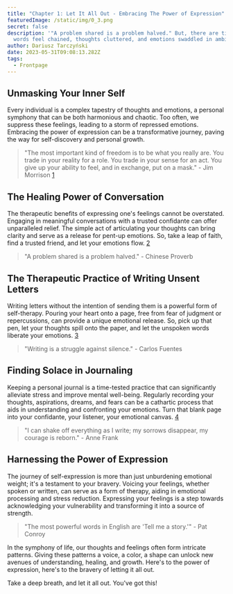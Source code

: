 ```yaml
---
title: "Chapter 1: Let It All Out - Embracing The Power of Expression"
featuredImage: /static/img/0_3.png
secret: false
description: '"A problem shared is a problem halved." But, there are times when
  words feel chained, thoughts cluttered, and emotions swaddled in ambiguity.'
author: Dariusz Tarczyński
date: 2023-05-31T09:08:13.282Z
tags:
  - Frontpage
---
```

## Unmasking Your Inner Self

Every individual is a complex tapestry of thoughts and emotions, a personal symphony that can be both harmonious and chaotic. Too often, we suppress these feelings, leading to a storm of repressed emotions. Embracing the power of expression can be a transformative journey, paving the way for self-discovery and personal growth.

> "The most important kind of freedom is to be what you really are. You trade in your reality for a role. You trade in your sense for an act. You give up your ability to feel, and in exchange, put on a mask." - Jim Morrison [1](https://chat.openai.com/c/70265e73-6fb6-4b51-928d-23320dbc450a#user-content-fn-1%5E)

## The Healing Power of Conversation

The therapeutic benefits of expressing one's feelings cannot be overstated. Engaging in meaningful conversations with a trusted confidante can offer unparalleled relief. The simple act of articulating your thoughts can bring clarity and serve as a release for pent-up emotions. So, take a leap of faith, find a trusted friend, and let your emotions flow. [2](https://chat.openai.com/c/70265e73-6fb6-4b51-928d-23320dbc450a#user-content-fn-2%5E)

> "A problem shared is a problem halved." - Chinese Proverb

## The Therapeutic Practice of Writing Unsent Letters

Writing letters without the intention of sending them is a powerful form of self-therapy. Pouring your heart onto a page, free from fear of judgment or repercussions, can provide a unique emotional release. So, pick up that pen, let your thoughts spill onto the paper, and let the unspoken words liberate your emotions. [3](https://chat.openai.com/c/70265e73-6fb6-4b51-928d-23320dbc450a#user-content-fn-3%5E)

> "Writing is a struggle against silence." - Carlos Fuentes

## Finding Solace in Journaling

Keeping a personal journal is a time-tested practice that can significantly alleviate stress and improve mental well-being. Regularly recording your thoughts, aspirations, dreams, and fears can be a cathartic process that aids in understanding and confronting your emotions. Turn that blank page into your confidante, your listener, your emotional canvas. [4](https://chat.openai.com/c/70265e73-6fb6-4b51-928d-23320dbc450a#user-content-fn-4%5E)

> "I can shake off everything as I write; my sorrows disappear, my courage is reborn." - Anne Frank

## Harnessing the Power of Expression

The journey of self-expression is more than just unburdening emotional weight; it's a testament to your bravery. Voicing your feelings, whether spoken or written, can serve as a form of therapy, aiding in emotional processing and stress reduction. Expressing your feelings is a step towards acknowledging your vulnerability and transforming it into a source of strength.

> "The most powerful words in English are 'Tell me a story.'" - Pat Conroy

In the symphony of life, our thoughts and feelings often form intricate patterns. Giving these patterns a voice, a color, a shape can unlock new avenues of understanding, healing, and growth. Here's to the power of expression, here's to the bravery of letting it all out.

Take a deep breath, and let it all out. You've got this!